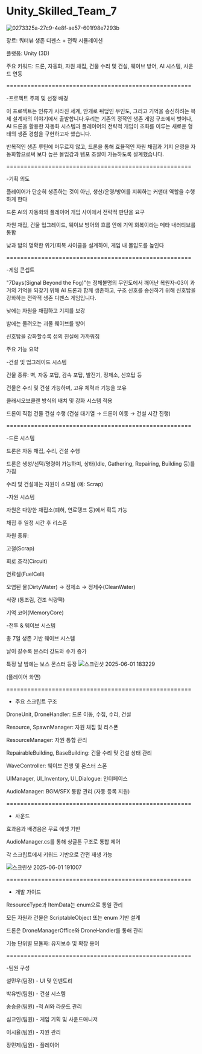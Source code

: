 # Unity_Skilled_Team_7

![0273325a-27c9-4e8f-ae57-601f98e7293b](https://github.com/user-attachments/assets/a122dbf8-751e-4753-8e1d-29953add64d9)

장르: 쿼터뷰 생존 디펜스 + 전략 시뮬레이션

플랫폼: Unity (3D)

주요 키워드: 드론, 자동화, 자원 채집, 건물 수리 및 건설, 웨이브 방어, AI 시스템, 사운드 연동

=====================================================

-프로젝트 주제 및 선정 배경

이 프로젝트는 인류가 사라진 세계, 안개로 뒤덮인 무인도, 그리고 기억을 송신하려는 복제 설계자의 이야기에서 출발합니다.우리는 기존의 정적인 생존 게임 구조에서 벗어나, AI 드론을 활용한 자동화 시스템과 플레이어의 전략적 개입이 조화를 이루는 새로운 형태의 생존 경험을 구현하고자 했습니다.

반복적인 생존 루틴에 머무르지 않고, 드론을 통해 효율적인 자원 채집과 기지 운영을 자동화함으로써 보다 높은 몰입감과 템포 조절이 가능하도록 설계했습니다.

=====================================================

-기획 의도

플레이어가 단순히 생존하는 것이 아닌, 생산/운영/방어를 지휘하는 커맨더 역할을 수행하게 한다

드론 AI의 자동화와 플레이어 개입 사이에서 전략적 판단을 요구

자원 채집, 건물 업그레이드, 웨이브 방어의 흐름 안에 기억 회복이라는 메타 내러티브를 통합

낮과 밤의 명확한 위기/회복 사이클을 설계하여, 게임 내 몰입도를 높인다

=====================================================

-게임 콘셉트

"7Days(Signal Beyond the Fog)"는 정체불명의 무인도에서 깨어난 복원자-03이 과거의 기억을 되찾기 위해 AI 드론과 함께 생존하고, 구조 신호를 송신하기 위해 신호탑을 강화하는 전략적 생존 디펜스 게임입니다.

낮에는 자원을 채집하고 기지를 보강

밤에는 몰려오는 괴물 웨이브를 방어

신호탑을 강화할수록 섬의 진실에 가까워짐

 주요 기능 요약

-건설 및 업그레이드 시스템

건물 종류: 벽, 자동 포탑, 감속 포탑, 발전기, 정제소, 신호탑 등

건물은 수리 및 건설 가능하며, 고유 체력과 기능을 보유

클래시오브클랜 방식의 배치 및 강화 시스템 적용

드론이 직접 건물 건설 수행 (건설 대기열 → 드론이 이동 → 건설 시간 진행)

=====================================================

-드론 시스템

드론은 자동 채집, 수리, 건설 수행

드론은 생성/선택/명령이 가능하며, 상태(Idle, Gathering, Repairing, Building 등)를 가짐

수리 및 건설에는 자원이 소모됨 (예: Scrap)

-자원 시스템

자원은 다양한 채집소(폐허, 연료탱크 등)에서 획득 가능

채집 후 일정 시간 후 리스폰

자원 종류:

고철(Scrap)

회로 조각(Circuit)

연료셀(FuelCell)

오염된 물(DirtyWater) → 정제소 → 정제수(CleanWater)

식량 (통조림, 건조 식량팩)

기억 코어(MemoryCore)

-전투 & 웨이브 시스템

총 7일 생존 기반 웨이브 시스템

날이 갈수록 몬스터 강도와 수가 증가

특정 날 밤에는 보스 몬스터 등장
![스크린샷 2025-06-01 183229](https://github.com/user-attachments/assets/15be0891-e2eb-4e42-b0f9-94cf1885bada)

(플레이어 화면)

=====================================================

- 주요 스크립트 구조

DroneUnit, DroneHandler: 드론 이동, 수집, 수리, 건설

Resource, SpawnManager: 자원 채집 및 리스폰

ResourceManager: 자원 통합 관리

RepairableBuilding, BaseBuilding: 건물 수리 및 건설 상태 관리

WaveController: 웨이브 진행 및 몬스터 스폰

UIManager, UI_Inventory, UI_Dialogue: 인터페이스

AudioManager: BGM/SFX 통합 관리 (자동 등록 지원)

=====================================================

- 사운드

효과음과 배경음은 무료 에셋 기반

AudioManager.cs를 통해 싱글톤 구조로 통합 제어

각 스크립트에서 키워드 기반으로 간편 재생 가능

![스크린샷 2025-06-01 191007](https://github.com/user-attachments/assets/30809c8a-1277-4284-9ead-9eec872f76b3)

=====================================================

- 개발 가이드

ResourceType과 ItemData는 enum으로 통일 관리

모든 자원과 건물은 ScriptableObject 또는 enum 기반 설계

드론은 DroneManagerOffice와 DroneHandler를 통해 관리

기능 단위별 모듈화: 유지보수 및 확장 용이

=====================================================

-팀원 구성

  설민우(팀장) - UI 및 인벤토리
  
  박유빈(팀원) - 건설 시스템

  송승윤(팀원) -적 AI와 라운드 관리

  심교인(팀원) - 게임 기획 및 사운드매니저

  이시율(팀원) - 자원 관리

  장민제(팀원) - 플레이어







